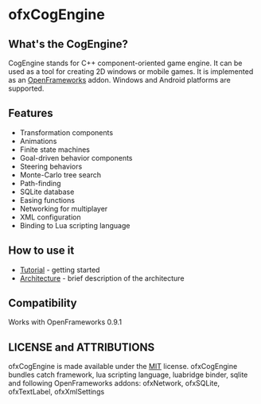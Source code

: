 ofxCogEngine
===================

## What's the CogEngine?

CogEngine stands for C++ component-oriented game engine. It can be used as a tool for creating 2D windows or mobile games. It is implemented as an [OpenFrameworks](http://openframeworks.cc) addon. Windows and Android platforms are supported.

## Features
* Transformation components
* Animations
* Finite state machines
* Goal-driven behavior components
* Steering behaviors
* Monte-Carlo tree search 
* Path-finding
* SQLite database
* Easing functions
* Networking for multiplayer
* XML configuration
* Binding to Lua scripting language


## How to use it
* [Tutorial](docs/tutorial.md) - getting started
* [Architecture](docs/architecture.md) - brief description of the architecture

## Compatibility

Works with OpenFrameworks 0.9.1


## LICENSE and ATTRIBUTIONS

ofxCogEngine is made available under the [MIT](http://opensource.org/licenses/MIT) license.
ofxCogEngine bundles catch framework, lua scripting language, luabridge binder, sqlite and following OpenFrameworks addons: ofxNetwork, ofxSQLite, ofxTextLabel, ofxXmlSettings